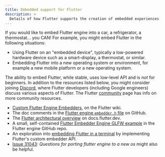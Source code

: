 ```yaml
---
title: Embedded support for Flutter
description: >
  Details of how Flutter supports the creation of embedded experiences.
---
```


If you would like to embed Flutter engine into a car,
a refrigerator, a thermostat... you CAN! For example,
you might embed Flutter in the following situations:

* Using Flutter on an "embedded device",
  typically a low-powered hardware device
  such as a smart-display, a thermostat, or similar.
* Embedding Flutter into a new operating system or
  environment, for example a new mobile platform
  or a new operating system.

The ability to embed Flutter, while stable,
uses low-level API and is _not_ for beginners. 
In addition to the resources listed below, you
might consider joining [Discord][], where Flutter
developers (including Google engineers) discuss
various aspects of Flutter. The Flutter
[community][] page has info on more community
resources.

* [Custom Flutter Engine Embedders][], on the Flutter wiki.
* The doc comments in the
  [Flutter engine `embedder.h` file][] on GitHub.
* The [Flutter architectural overview][] on docs.flutter.dev.
* A small, self-contained [Flutter Embedder Engine GLFW example][]
  in the Flutter engine GitHub repo.
* An exploration into [embedding Flutter in a terminal][] by
  implementing Flutter's custom embedder API.
* [Issue 31043][]: _Questions for porting flutter engine to
  a new os_ might also be helpful.


[community]: {{site.main-url}}/community
[Discord]: https://discord.com/invite/N7Yshp4
[Custom Flutter Engine Embedders]: {{site.repo.flutter}}/blob/master/docs/engine/Custom-Flutter-Engine-Embedders.md
[Flutter architectural overview]: /resources/architectural-overview
[Flutter engine `embedder.h` file]: {{site.repo.engine}}/blob/main/shell/platform/embedder/embedder.h
[Flutter Embedder Engine GLFW example]: {{site.repo.engine}}/tree/main/examples/glfw#flutter-embedder-engine-glfw-example
[embedding Flutter in a terminal]: https://github.com/jiahaog/flt
[Issue 31043]: {{site.repo.flutter}}/issues/31043


